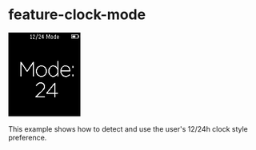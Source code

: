 # feature-clock-mode

![screenshot](feature-clock-mode-screenshot.png)

This example shows how to detect and use the user's 12/24h clock style preference.
